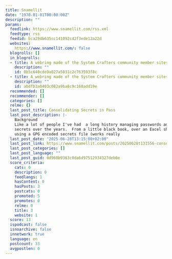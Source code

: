 ```yaml
---
title: Snamellit
date: "1970-01-01T00:00:00Z"
description: ""
params:
  feedlink: https://www.snamellit.com/rss.xml
  feedtype: rss
  feedid: bca294b635cc141092c42f3ede12a22d
  websites:
    https://www.snamellit.com/: false
  blogrolls: []
  in_blogrolls:
  - title: A webring made of the System Crafters community member sites.
    description: ""
    id: 0b5c640cde9a027a5031c2c763593f8c
  - title: A webring made of the System Crafters community member sites.
    description: ""
    id: abdfb3a0403c082a9ba8c9c160add19e
  recommended: []
  recommender: []
  categories: []
  relme: {}
  last_post_title: Consolidating Secrets in Pass
  last_post_description: |-
    Background
    Like a lot of people I've had  a long history managing passwords and
    secrets over the years.  From a little black book, over an Excel sheet,
    using a GPG encoded secrets file (works really
  last_post_date: "2025-06-28T13:15:00+02:00"
  last_post_link: https://www.snamellit.com/posts/20250628t131556-consolidating-secrets-in-pass-emacs-linux-security/
  last_post_categories: []
  last_post_language: ""
  last_post_guid: 0d960b9363c0da6d97512934327deb6e
  score_criteria:
    cats: 0
    description: 0
    feedlangs: 1
    hasContent: 0
    hasPosts: 3
    postcats: 0
    promoted: 5
    promotes: 0
    relme: 0
    title: 3
    website: 1
  score: 13
  ispodcast: false
  isnoarchive: false
  innetwork: true
  language: en
  postcount: 33
  avgpostlen: 0
---
```

